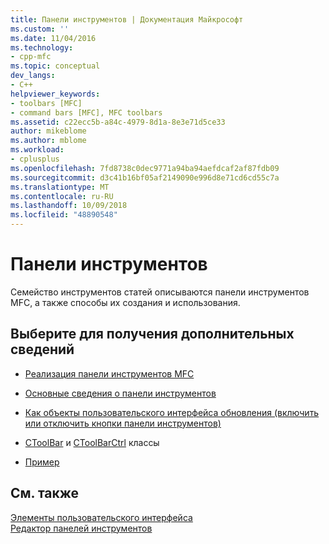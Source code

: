 ```yaml
---
title: Панели инструментов | Документация Майкрософт
ms.custom: ''
ms.date: 11/04/2016
ms.technology:
- cpp-mfc
ms.topic: conceptual
dev_langs:
- C++
helpviewer_keywords:
- toolbars [MFC]
- command bars [MFC], MFC toolbars
ms.assetid: c22ecc5b-a84c-4979-8d1a-8e3e71d5ce33
author: mikeblome
ms.author: mblome
ms.workload:
- cplusplus
ms.openlocfilehash: 7fd8738c0dec9771a94ba94aefdcaf2af87fdb09
ms.sourcegitcommit: d3c41b16bf05af2149090e996d8e71cd6cd55c7a
ms.translationtype: MT
ms.contentlocale: ru-RU
ms.lasthandoff: 10/09/2018
ms.locfileid: "48890548"
---
```

# <a name="toolbars"></a>Панели инструментов

Семейство инструментов статей описываются панели инструментов MFC, а также способы их создания и использования.

## <a name="what-do-you-want-to-know-more-about"></a>Выберите для получения дополнительных сведений

- [Реализация панели инструментов MFC](../mfc/mfc-toolbar-implementation.md)

- [Основные сведения о панели инструментов](../mfc/toolbar-fundamentals.md)

- [Как объекты пользовательского интерфейса обновления (включить или отключить кнопки панели инструментов)](../mfc/how-to-update-user-interface-objects.md)

- [CToolBar](../mfc/reference/ctoolbar-class.md) и [CToolBarCtrl](../mfc/reference/ctoolbarctrl-class.md) классы

- [Пример](../mfc/toolbar-sample-list.md)

## <a name="see-also"></a>См. также

[Элементы пользовательского интерфейса](../mfc/user-interface-elements-mfc.md)<br/>
[Редактор панелей инструментов](../windows/toolbar-editor.md)
